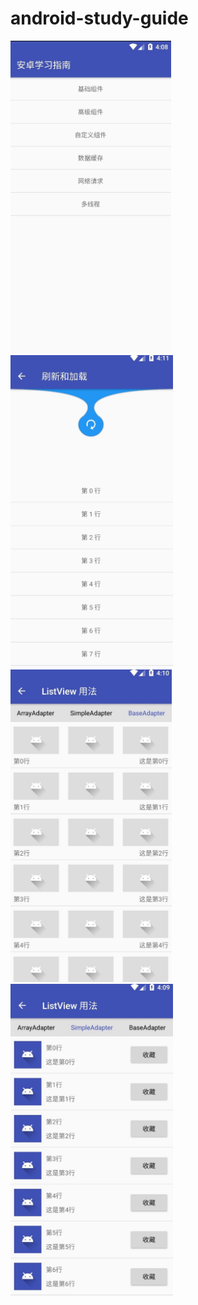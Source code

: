 # android-study-guide

<p>
<img src="https://github.com/vickness/android-study-guide/blob/master/screenshot/image1.jpg" height="500">
<img src="https://github.com/vickness/android-study-guide/blob/master/screenshot/image2.jpg" height="500">
<img src="https://github.com/vickness/android-study-guide/blob/master/screenshot/image3.jpg" height="500">
<img src="https://github.com/vickness/android-study-guide/blob/master/screenshot/image4.jpg" height="500">
</p>
